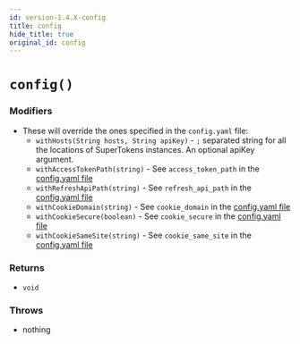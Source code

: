```yaml
---
id: version-1.4.X-config
title: config
hide_title: true
original_id: config
---
```


# `config()`

### Modifiers
- These will override the ones specified in the `config.yaml` file:
    - ```withHosts(String hosts, String apiKey)``` - `;` separated string for all the locations of SuperTokens instances. An optional apiKey argument.
    - ```withAccessTokenPath(string)``` - See `access_token_path` in the [config.yaml file](/docs/community/2.5.X/configuration/core#optional-config-values)
    - ```withRefreshApiPath(string)``` - See `refresh_api_path` in the [config.yaml file](/docs/community/2.5.X/configuration/core#optional-config-values)
    - ```withCookieDomain(string)``` - See `cookie_domain` in the [config.yaml file](/docs/community/2.5.X/configuration/core#optional-config-values)
    - ```withCookieSecure(boolean)``` - See `cookie_secure` in the [config.yaml file](/docs/community/2.5.X/configuration/core#optional-config-values)
    - ```withCookieSameSite(string)``` - See `cookie_same_site` in the [config.yaml file](/docs/community/2.5.X/configuration/core#optional-config-values)

### Returns
- `void`

### Throws
- nothing